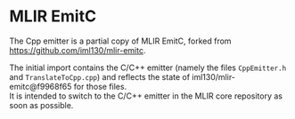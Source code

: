 # MLIR EmitC

The Cpp emitter is a partial copy of MLIR EmitC, forked from https://github.com/iml130/mlir-emitc.

The initial import contains the C/C++ emitter (namely the files `CppEmitter.h` and `TranslateToCpp.cpp`)
and reflects  the state of iml130/mlir-emitc@f9968f65 for those files.<br>
It is intended to switch to the C/C++ emitter in the MLIR core repository as soon as possible.
